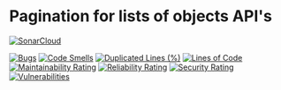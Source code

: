 # Pagination for lists of objects API's
[![SonarCloud](https://sonarcloud.io/images/project_badges/sonarcloud-black.svg)](https://sonarcloud.io/summary/new_code?id=danielLeiteSilva_create-pagination)

[![Bugs](https://sonarcloud.io/api/project_badges/measure?project=danielLeiteSilva_create-pagination&metric=bugs)](https://sonarcloud.io/summary/new_code?id=danielLeiteSilva_create-pagination)
[![Code Smells](https://sonarcloud.io/api/project_badges/measure?project=danielLeiteSilva_create-pagination&metric=code_smells)](https://sonarcloud.io/summary/new_code?id=danielLeiteSilva_create-pagination)
[![Duplicated Lines (%)](https://sonarcloud.io/api/project_badges/measure?project=danielLeiteSilva_create-pagination&metric=duplicated_lines_density)](https://sonarcloud.io/summary/new_code?id=danielLeiteSilva_create-pagination)
[![Lines of Code](https://sonarcloud.io/api/project_badges/measure?project=danielLeiteSilva_create-pagination&metric=ncloc)](https://sonarcloud.io/summary/new_code?id=danielLeiteSilva_create-pagination)
[![Maintainability Rating](https://sonarcloud.io/api/project_badges/measure?project=danielLeiteSilva_create-pagination&metric=sqale_rating)](https://sonarcloud.io/summary/new_code?id=danielLeiteSilva_create-pagination)
[![Reliability Rating](https://sonarcloud.io/api/project_badges/measure?project=danielLeiteSilva_create-pagination&metric=reliability_rating)](https://sonarcloud.io/summary/new_code?id=danielLeiteSilva_create-pagination)
[![Security Rating](https://sonarcloud.io/api/project_badges/measure?project=danielLeiteSilva_create-pagination&metric=security_rating)](https://sonarcloud.io/summary/new_code?id=danielLeiteSilva_create-pagination)
[![Vulnerabilities](https://sonarcloud.io/api/project_badges/measure?project=danielLeiteSilva_create-pagination&metric=vulnerabilities)](https://sonarcloud.io/summary/new_code?id=danielLeiteSilva_create-pagination)




